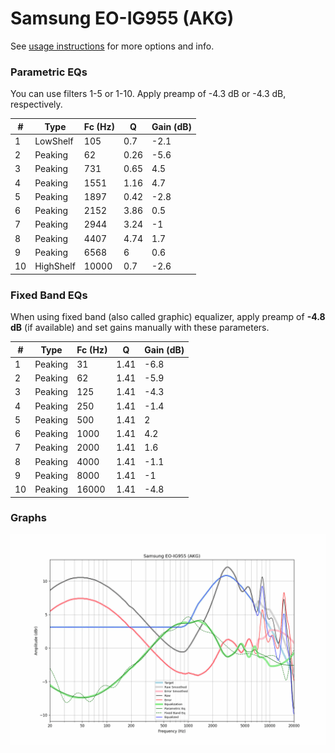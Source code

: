 # Samsung EO-IG955 (AKG)
See [usage instructions](https://github.com/jaakkopasanen/AutoEq#usage) for more options and info.

### Parametric EQs
You can use filters 1-5 or 1-10. Apply preamp of -4.3 dB or -4.3 dB, respectively.

|   # | Type      |   Fc (Hz) |    Q |   Gain (dB) |
|-----|-----------|-----------|------|-------------|
|   1 | LowShelf  |       105 | 0.7  |        -2.1 |
|   2 | Peaking   |        62 | 0.26 |        -5.6 |
|   3 | Peaking   |       731 | 0.65 |         4.5 |
|   4 | Peaking   |      1551 | 1.16 |         4.7 |
|   5 | Peaking   |      1897 | 0.42 |        -2.8 |
|   6 | Peaking   |      2152 | 3.86 |         0.5 |
|   7 | Peaking   |      2944 | 3.24 |        -1   |
|   8 | Peaking   |      4407 | 4.74 |         1.7 |
|   9 | Peaking   |      6568 | 6    |         0.6 |
|  10 | HighShelf |     10000 | 0.7  |        -2.6 |

### Fixed Band EQs
When using fixed band (also called graphic) equalizer, apply preamp of **-4.8 dB** (if available) and set gains manually with these parameters.

|   # | Type    |   Fc (Hz) |    Q |   Gain (dB) |
|-----|---------|-----------|------|-------------|
|   1 | Peaking |        31 | 1.41 |        -6.8 |
|   2 | Peaking |        62 | 1.41 |        -5.9 |
|   3 | Peaking |       125 | 1.41 |        -4.3 |
|   4 | Peaking |       250 | 1.41 |        -1.4 |
|   5 | Peaking |       500 | 1.41 |         2   |
|   6 | Peaking |      1000 | 1.41 |         4.2 |
|   7 | Peaking |      2000 | 1.41 |         1.6 |
|   8 | Peaking |      4000 | 1.41 |        -1.1 |
|   9 | Peaking |      8000 | 1.41 |        -1   |
|  10 | Peaking |     16000 | 1.41 |        -4.8 |

### Graphs
![](./Samsung%20EO-IG955%20(AKG).png)
